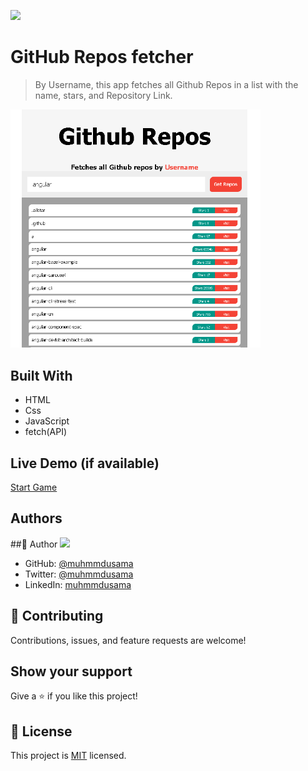 ![](https://img.shields.io/badge/Microverse-blueviolet)

# GitHub Repos fetcher

> By Username, this app fetches all Github Repos in a list with
> the name, stars, and Repository Link.

<img src="./00.png" width="400px"/>

## Built With

- HTML
- Css
- JavaScript
- fetch(API)

## Live Demo (if available)

[Start Game](https://muhmmdusama.github.io/JS-practice-proj-03-Memory-Game/)

## Authors

##👤 Author
<img src="https://avatars.githubusercontent.com/u/45886560?s=400&u=398b393687a05aa7e82482a81f0ed9c418f8f440&v=4" width="50px"/>

- GitHub: [@muhmmdusama](https://github.com/muhmmdusama)
- Twitter: [@muhmmdusama](https://twitter.com/muhmmdusama)
- LinkedIn: [muhmmdusama](https://linkedin.com/in/muhmmdusama)

## 🤝 Contributing

Contributions, issues, and feature requests are welcome!

## Show your support

Give a ⭐️ if you like this project!

## 📝 License

This project is [MIT](./MIT.md) licensed.
